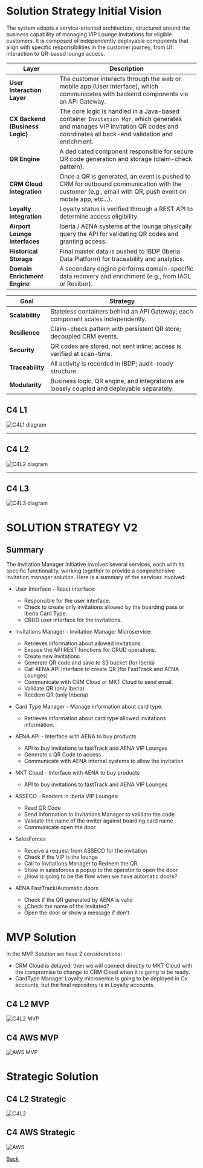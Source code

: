 # Solution Strategy Initial Vision

The system adopts a service-oriented architecture, structured around the business capability of managing VIP Lounge Invitations for eligible customers. It is composed of independently deployable components that align with specific responsibilities in the customer journey, from UI interaction to QR-based lounge access.

| Layer                                 | Description                                                                                                                                                                       |
| ------------------------------------- | --------------------------------------------------------------------------------------------------------------------------------------------------------------------------------- |
| **User Interaction Layer**            | The customer interacts through the web or mobile app (User Interface), which communicates with backend components via an API Gateway.                                             |
| **CX Backend  (Business Logic)**      | The core logic is handled in a Java-based container `Invitation Mgr`, which generates and manages VIP invitation QR codes and coordinates all back-end validation and enrichment. |
| **QR Engine**                         | A dedicated component responsible for secure QR code generation and storage (claim-check pattern).                                                                                |
| **CRM Cloud Integration**             | Once a QR is generated, an event is pushed to CRM for outbound communication with the customer (e.g., email with QR, push event on mobile app, etc...).                           |
| **Loyalty Integration**               | Loyalty status is verified through a REST API to determine access eligibility.                                                                                                    |
| **Airport Lounge Interfaces**         | Iberia / AENA systems at the lounge physically query the API for validating QR codes and granting access.                                                                         |
| **Historical Storage**                | Final master data is pushed to IBDP (Iberia Data Platform) for traceability and analytics.                                                                                        |
| **Domain Enrichment Engine**          | A secondary engine performs domain-specific data recovery and enrichment (e.g., from IAGL or Resiber).                                                                            |


| Goal             | Strategy                                                                                   |
| ---------------- | ------------------------------------------------------------------------------------------ |
| **Scalability**  | Stateless containers behind an API Gateway; each component scales independently.           |
| **Resilience**   | Claim-check pattern with persistent QR store; decoupled CRM events.                        |
| **Security**     | QR codes are stored, not sent inline; access is verified at scan-time.                     |
| **Traceability** | All activity is recorded in IBDP; audit-ready structure.                                   |
| **Modularity**   | Business logic, QR engine, and integrations are loosely coupled and deployable separately. |



## C4 L1
![C4L1 diagram](./diagrams/VIPLoungeInvitation-C4%20L1.png "C4L1 diagram")

---

## C4 L2
![C4L2 diagram](./diagrams/VIPLoungeInvitation-C4%20L2.png "C4L2 diagram")

---

## C4 L3
![C4L3 diagram](./diagrams/VIPLoungeInvitation-C4%20L3.png "C4L3 diagram")


# SOLUTION STRATEGY V2

## Summary
The Invitation Manager Initiative involves several services, each with its specific functionality, working together to provide a comprehensive invitation manager solution. Here is a summary of the services involved:

- User Interface - React interface:
    - Responsible for the user interface.
    - Check to create only invitations allowed by the boarding pass or Iberia Card Type.
    - CRUD user interface for the invitations.
    

- Invitations Manager - Invitation Manager Microservice:
    - Retrieves information about allowed invitations.
    - Expose the API REST functions for CRUD operations.
    - Create new invitations
    - Generate QR code and save to S3 bucket (for Iberia)
    - Call AENA API Interface to create QR (for FastTrack and AENA Lounges)
    - Communicate with CRM Cloud or MKT Cloud to send email.
    - Validate QR (only Iberia)
    - Reedem QR (only Inberia)


- Card Type Manager - Manage information about card type:
    - Retrieves information about card type allowed invitations information.
    

- AENA API - Interface with AENA to buy products
    - API to buy invitations to fastTrack and AENA VIP Lounges
    - Generate a QR Code to access
    - Communicate with AENA internal systems to allow the invitation
 
- MKT Cloud - Interface with AENA to buy products
    - API to buy invitations to fastTrack and AENA VIP Lounges

- ASSECO - Readers in Iberia VIP Lounges:
    - Read QR Code
    - Send information to Invitations Manager to validate the code
    - Validate the name of the inviter against boarding card name
    - Communicate open the door

- SalesForces
    - Receive a request from ASSECO for the invitation
    - Check if the VIP is the lounge
    - Call to Invitations Manager to Redeem the QR
    - Show in salesforces a popup to the operator to open the door
    - ¿How is going to be the flow when we have automatic doors?

- AENA FastTrack/Automatic doors
    - Check if the QR generated by AENA is valid
    - ¿Check the name of the invitated?
    - Open the door or show a message if don't
    


# MVP Solution

In the MVP Solution we have 2 considerations:
- CRM Cloud is delayed, then we will connect directly to MKT Cloud with the compromise to change to CRM Cloud when it is going to be ready.
- CardType Manager Loyalty microserice is going to be deployed in Cx accounts, but the final repository is in Loyalty accounts.

## C4 L2 MVP
![C4L2 MVP](./diagrams/Invitation-C4-L2-Tactical.svg "C4L2 MVP")

## C4 AWS MVP
![AWS MVP](./diagrams/AWSTacticalDiagram.png "AWS MVP")


# Strategic Solution
## C4 L2 Strategic
![C4L2](./diagrams/Invitation-C4-L2-Strategic.png "C4L2")

## C4 AWS Strategic
![AWS](./diagrams/AWSStrategicDiagram.png "AWS")



[Back](../README.md)
